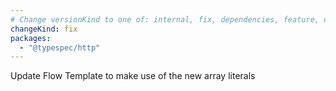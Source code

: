 ```yaml
---
# Change versionKind to one of: internal, fix, dependencies, feature, deprecation, breaking
changeKind: fix
packages:
  - "@typespec/http"
---
```


Update Flow Template to make use of the new array literals
